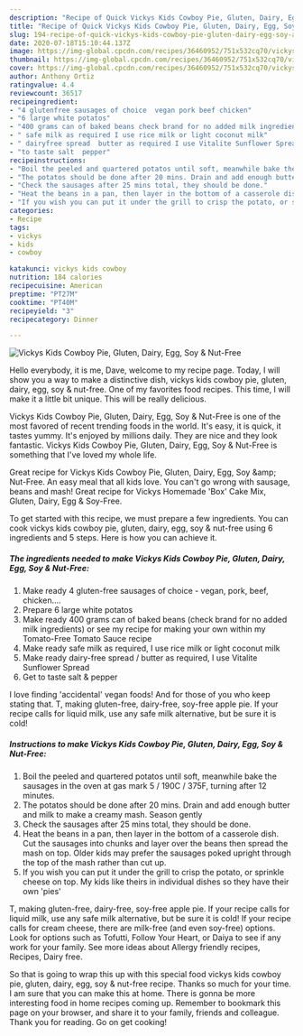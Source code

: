 ```yaml
---
description: "Recipe of Quick Vickys Kids Cowboy Pie, Gluten, Dairy, Egg, Soy &amp;amp; Nut-Free"
title: "Recipe of Quick Vickys Kids Cowboy Pie, Gluten, Dairy, Egg, Soy &amp;amp; Nut-Free"
slug: 194-recipe-of-quick-vickys-kids-cowboy-pie-gluten-dairy-egg-soy-and-amp-nut-free
date: 2020-07-18T15:10:44.137Z
image: https://img-global.cpcdn.com/recipes/36460952/751x532cq70/vickys-kids-cowboy-pie-gluten-dairy-egg-soy-nut-free-recipe-main-photo.jpg
thumbnail: https://img-global.cpcdn.com/recipes/36460952/751x532cq70/vickys-kids-cowboy-pie-gluten-dairy-egg-soy-nut-free-recipe-main-photo.jpg
cover: https://img-global.cpcdn.com/recipes/36460952/751x532cq70/vickys-kids-cowboy-pie-gluten-dairy-egg-soy-nut-free-recipe-main-photo.jpg
author: Anthony Ortiz
ratingvalue: 4.4
reviewcount: 36517
recipeingredient:
- "4 glutenfree sausages of choice  vegan pork beef chicken"
- "6 large white potatos"
- "400 grams can of baked beans check brand for no added milk ingredients or see my recipe for making your own within my TomatoFree Tomato Sauce recipe"
- " safe milk as required I use rice milk or light coconut milk"
- " dairyfree spread  butter as required I use Vitalite Sunflower Spread"
- "to taste salt  pepper"
recipeinstructions:
- "Boil the peeled and quartered potatos until soft, meanwhile bake the sausages in the oven at gas mark 5 / 190C / 375F, turning after 12 minutes."
- "The potatos should be done after 20 mins. Drain and add enough butter and milk to make a creamy mash. Season gently"
- "Check the sausages after 25 mins total, they should be done."
- "Heat the beans in a pan, then layer in the bottom of a casserole dish. Cut the sausages into chunks and layer over the beans then spread the mash on top. Older kids may prefer the sausages poked upright through the top of the mash rather than cut up."
- "If you wish you can put it under the grill to crisp the potato, or sprinkle cheese on top. My kids like theirs in individual dishes so they have their own &#39;pies&#39;"
categories:
- Recipe
tags:
- vickys
- kids
- cowboy

katakunci: vickys kids cowboy 
nutrition: 184 calories
recipecuisine: American
preptime: "PT27M"
cooktime: "PT40M"
recipeyield: "3"
recipecategory: Dinner

---
```



![Vickys Kids Cowboy Pie, Gluten, Dairy, Egg, Soy &amp; Nut-Free](https://img-global.cpcdn.com/recipes/36460952/751x532cq70/vickys-kids-cowboy-pie-gluten-dairy-egg-soy-nut-free-recipe-main-photo.jpg)

Hello everybody, it is me, Dave, welcome to my recipe page. Today, I will show you a way to make a distinctive dish, vickys kids cowboy pie, gluten, dairy, egg, soy &amp; nut-free. One of my favorites food recipes. This time, I will make it a little bit unique. This will be really delicious.

Vickys Kids Cowboy Pie, Gluten, Dairy, Egg, Soy &amp; Nut-Free is one of the most favored of recent trending foods in the world. It's easy, it is quick, it tastes yummy. It's enjoyed by millions daily. They are nice and they look fantastic. Vickys Kids Cowboy Pie, Gluten, Dairy, Egg, Soy &amp; Nut-Free is something that I've loved my whole life.

Great recipe for Vickys Kids Cowboy Pie, Gluten, Dairy, Egg, Soy &amp;amp; Nut-Free. An easy meal that all kids love. You can&#39;t go wrong with sausage, beans and mash! Great recipe for Vickys Homemade &#39;Box&#39; Cake Mix, Gluten, Dairy, Egg &amp; Soy-Free.


To get started with this recipe, we must prepare a few ingredients. You can cook vickys kids cowboy pie, gluten, dairy, egg, soy &amp; nut-free using 6 ingredients and 5 steps. Here is how you can achieve it.

<!--inarticleads1-->

##### The ingredients needed to make Vickys Kids Cowboy Pie, Gluten, Dairy, Egg, Soy &amp; Nut-Free:

1. Make ready 4 gluten-free sausages of choice - vegan, pork, beef, chicken....
1. Prepare 6 large white potatos
1. Make ready 400 grams can of baked beans (check brand for no added milk ingredients) or see my recipe for making your own within my Tomato-Free Tomato Sauce recipe
1. Make ready  safe milk as required, I use rice milk or light coconut milk
1. Make ready  dairy-free spread / butter as required, I use Vitalite Sunflower Spread
1. Get to taste salt &amp; pepper


I love finding &#39;accidental&#39; vegan foods! And for those of you who keep stating that. T, making gluten-free, dairy-free, soy-free apple pie. If your recipe calls for liquid milk, use any safe milk alternative, but be sure it is cold! 

<!--inarticleads2-->

##### Instructions to make Vickys Kids Cowboy Pie, Gluten, Dairy, Egg, Soy &amp; Nut-Free:

1. Boil the peeled and quartered potatos until soft, meanwhile bake the sausages in the oven at gas mark 5 / 190C / 375F, turning after 12 minutes.
1. The potatos should be done after 20 mins. Drain and add enough butter and milk to make a creamy mash. Season gently
1. Check the sausages after 25 mins total, they should be done.
1. Heat the beans in a pan, then layer in the bottom of a casserole dish. Cut the sausages into chunks and layer over the beans then spread the mash on top. Older kids may prefer the sausages poked upright through the top of the mash rather than cut up.
1. If you wish you can put it under the grill to crisp the potato, or sprinkle cheese on top. My kids like theirs in individual dishes so they have their own &#39;pies&#39;


T, making gluten-free, dairy-free, soy-free apple pie. If your recipe calls for liquid milk, use any safe milk alternative, but be sure it is cold! If your recipe calls for cream cheese, there are milk-free (and even soy-free) options. Look for options such as Tofutti, Follow Your Heart, or Daiya to see if any work for your family. See more ideas about Allergy friendly recipes, Recipes, Dairy free. 

So that is going to wrap this up with this special food vickys kids cowboy pie, gluten, dairy, egg, soy &amp; nut-free recipe. Thanks so much for your time. I am sure that you can make this at home. There is gonna be more interesting food in home recipes coming up. Remember to bookmark this page on your browser, and share it to your family, friends and colleague. Thank you for reading. Go on get cooking!
